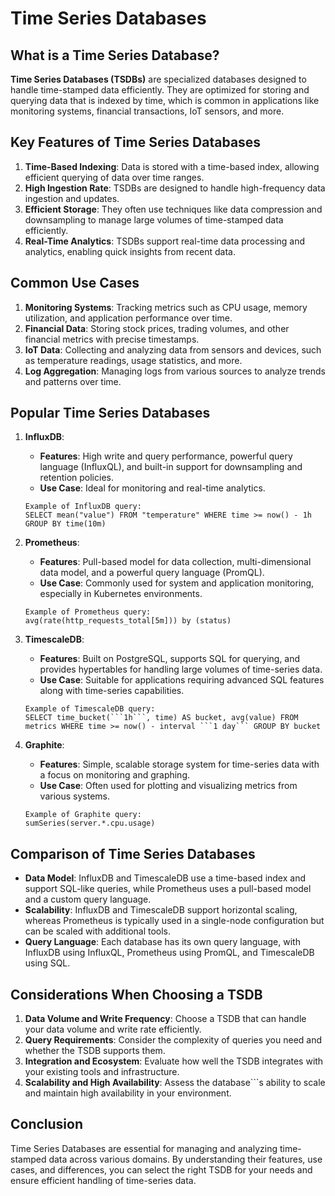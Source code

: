# Time Series Databases

## What is a Time Series Database?

**Time Series Databases (TSDBs)** are specialized databases designed to handle time-stamped data efficiently. They are optimized for storing and querying data that is indexed by time, which is common in applications like monitoring systems, financial transactions, IoT sensors, and more.

## Key Features of Time Series Databases

1. **Time-Based Indexing**: Data is stored with a time-based index, allowing efficient querying of data over time ranges.
2. **High Ingestion Rate**: TSDBs are designed to handle high-frequency data ingestion and updates.
3. **Efficient Storage**: They often use techniques like data compression and downsampling to manage large volumes of time-stamped data efficiently.
4. **Real-Time Analytics**: TSDBs support real-time data processing and analytics, enabling quick insights from recent data.

## Common Use Cases

1. **Monitoring Systems**: Tracking metrics such as CPU usage, memory utilization, and application performance over time.
2. **Financial Data**: Storing stock prices, trading volumes, and other financial metrics with precise timestamps.
3. **IoT Data**: Collecting and analyzing data from sensors and devices, such as temperature readings, usage statistics, and more.
4. **Log Aggregation**: Managing logs from various sources to analyze trends and patterns over time.

## Popular Time Series Databases

1. **InfluxDB**:
    - **Features**: High write and query performance, powerful query language (InfluxQL), and built-in support for downsampling and retention policies.
    - **Use Case**: Ideal for monitoring and real-time analytics.

   ```plaintext
   Example of InfluxDB query:
   SELECT mean("value") FROM "temperature" WHERE time >= now() - 1h GROUP BY time(10m)
   ```

2. **Prometheus**:
    - **Features**: Pull-based model for data collection, multi-dimensional data model, and a powerful query language (PromQL).
    - **Use Case**: Commonly used for system and application monitoring, especially in Kubernetes environments.

   ```plaintext
   Example of Prometheus query:
   avg(rate(http_requests_total[5m])) by (status)
   ```

3. **TimescaleDB**:
    - **Features**: Built on PostgreSQL, supports SQL for querying, and provides hypertables for handling large volumes of time-series data.
    - **Use Case**: Suitable for applications requiring advanced SQL features along with time-series capabilities.

   ```plaintext
   Example of TimescaleDB query:
   SELECT time_bucket(```1h```, time) AS bucket, avg(value) FROM metrics WHERE time >= now() - interval ```1 day``` GROUP BY bucket
   ```

4. **Graphite**:
    - **Features**: Simple, scalable storage system for time-series data with a focus on monitoring and graphing.
    - **Use Case**: Often used for plotting and visualizing metrics from various systems.

   ```plaintext
   Example of Graphite query:
   sumSeries(server.*.cpu.usage)
   ```

## Comparison of Time Series Databases

- **Data Model**: InfluxDB and TimescaleDB use a time-based index and support SQL-like queries, while Prometheus uses a pull-based model and a custom query language.
- **Scalability**: InfluxDB and TimescaleDB support horizontal scaling, whereas Prometheus is typically used in a single-node configuration but can be scaled with additional tools.
- **Query Language**: Each database has its own query language, with InfluxDB using InfluxQL, Prometheus using PromQL, and TimescaleDB using SQL.

## Considerations When Choosing a TSDB

1. **Data Volume and Write Frequency**: Choose a TSDB that can handle your data volume and write rate efficiently.
2. **Query Requirements**: Consider the complexity of queries you need and whether the TSDB supports them.
3. **Integration and Ecosystem**: Evaluate how well the TSDB integrates with your existing tools and infrastructure.
4. **Scalability and High Availability**: Assess the database```s ability to scale and maintain high availability in your environment.

## Conclusion

Time Series Databases are essential for managing and analyzing time-stamped data across various domains. By understanding their features, use cases, and differences, you can select the right TSDB for your needs and ensure efficient handling of time-series data.
